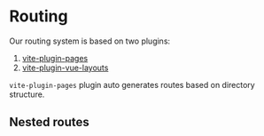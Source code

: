 # Routing

Our routing system is based on two plugins:

1. [vite-plugin-pages](https://github.com/hannoeru/vite-plugin-pages)
2. [vite-plugin-vue-layouts](https://github.com/JohnCampionJr/vite-plugin-vue-layouts)

`vite-plugin-pages` plugin auto generates routes based on directory structure.

## Nested routes
